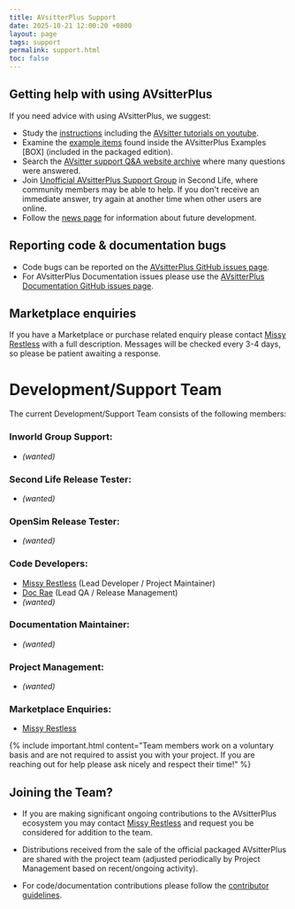 ```yaml
---
title: AVsitterPlus Support
date: 2025-10-21 12:00:20 +0800
layout: page
tags: support
permalink: support.html
toc: false
---
```


## Getting help with using AVsitterPlus

If you need advice with using AVsitterPlus, we suggest:

-  Study the <a href="https://avsitterplus.github.io">instructions</a> including the <a href="https://www.youtube.com/user/code5violet/videos">AVsitter tutorials on youtube</a>.
-  Examine the <a href="/avsitterplus_examples.html">example items</a> found inside the AVsitterPlus Examples [BOX] (included in the packaged edition).
-  Search the <a href="https://avsitter.com/qa">AVsitter support Q&A website archive</a> where many questions were answered.
-  Join <a href="https://world.secondlife.com/group/ddc3029b-7111-81d1-55ff-c2f2e6e583e0">Unofficial AVsitterPlus Support Group</a> in Second Life, where community members may be able to help. If you don't receive an immediate answer, try again at another time when other users are online.
-  Follow the <a href="/news_archive.html">news page</a> for information about future development.

## Reporting code & documentation bugs

-  Code bugs can be reported on the <a href="https://github.com/AVsitterPlus/AVsitterPlus/issues">AVsitterPlus GitHub issues page</a>.
-  For AVsitterPlus Documentation issues please use the <a href="https://github.com/AVsitterPlus/avsitterplus.github.io/issues">AVsitterPlus Documentation GitHub issues page</a>.

## Marketplace enquiries
If you have a Marketplace or purchase related enquiry please contact <a href="https://world.secondlife.com/resident/3506213c-29c8-4aa1-a38f-e12f6d41b804">Missy Restless</a> with a full description. Messages will be checked every 3-4 days, so please be patient awaiting a response.

# Development/Support Team
The current Development/Support Team consists of the following members:

### Inworld Group Support:
  * *(wanted)*

### Second Life Release Tester:
  * *(wanted)*

### OpenSim Release Tester:
  * *(wanted)*

### Code Developers:
  * [Missy Restless](https://world.secondlife.com/resident/3506213c-29c8-4aa1-a38f-e12f6d41b804) (Lead Developer / Project Maintainer)
  * [Doc Rae](https://world.secondlife.com/resident/d648fb86-d59b-4d69-8d3c-d00862aec699) (Lead QA / Release Management)
  * *(wanted)*

### Documentation Maintainer:
  * *(wanted)*

### Project Management:
  * *(wanted)*

### Marketplace Enquiries:
  * [Missy Restless](https://world.secondlife.com/resident/3506213c-29c8-4aa1-a38f-e12f6d41b804)


{% include important.html content="Team members work on a voluntary basis and are not required to assist you with your project. If you are reaching out for help please ask nicely and respect their time!" %}


## Joining the Team?
* If you are making significant ongoing contributions to the AVsitterPlus ecosystem you may contact <a href="https://world.secondlife.com/resident/3506213c-29c8-4aa1-a38f-e12f6d41b804">Missy Restless</a> and request you be considered for addition to the team.

* Distributions received from the sale of the official packaged AVsitterPlus are shared with the project team (adjusted periodically by Project Management based on recent/ongoing activity).

* For code/documentation contributions please follow the <a href="/contribute">contributor guidelines</a>.

